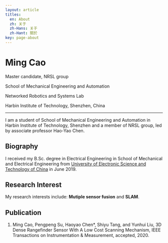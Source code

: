 ```yaml
---
layout: article
titles:
  en: About
  zh: 关于
  zh-Hans: 关于
  zh-Hant: 關於
key: page-about
---
```


# Ming Cao

Master candidate, NRSL group

School of Mechanical Engineering and Automation

Networked Robotics and Systems Lab

Harbin Institute of Technology, Shenzhen, China

-------------------------

I am a student of School of Mechanical Engineering and Automation in Harbin Institute of Technology, Shenzhen and a member of NRSL group, led by associate professor Hao-Yao Chen.

## Biography

I received my B.Sc. degree in Electrical Engineering in School of Mechanical and Electrical Engineering from [University of Electronic Science and Technology of China](https://www.uestc.edu.cn/) in June 2019.


## Research Interest

My research interests include: **Mutiple sensor fusion** and **SLAM**. 

## Publication
1. Ming Cao, Pengpeng Su, Haoyao Chen*, Shiyu Tang, and Yunhui Liu, 3D Dense Rangefinder Sensor With A Low Cost Scanning Mechanism, IEEE Transactions on Instrumentation & Measurement, accepted, 2020.


